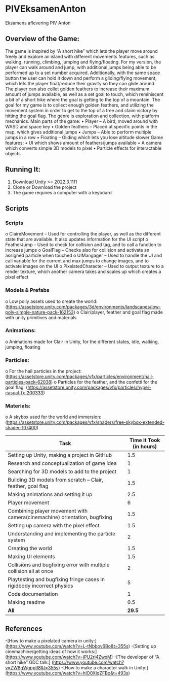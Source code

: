 # PIVEksamenAnton
Eksamens aflevering PIV Anton
## Overview of the Game:
The game is inspired by “A short hike” which lets the player move around freely and explore an island with different movements features, such as walking, running, climbing, jumping and flying/floating. For my version, the player can walk around and jump, with additional jumps being able to be performed up to a set number acquired. Additionally, with the same space button the user can hold it down and perform a gliding/flying movement, which lets the player float/reduce their gravity so they can glide around. The player can also collet golden feathers to increase their maximum amount of jumps available, as well as a set goal to touch, which reminiscent a bit of a short hike where the goal is getting to the top of a mountain. The goal for my game is to collect enough golden feathers, and utilizing the movement system in order to get to the top of a tree and claim victory by hitting the goal flag. The genre is exploration and collection, with platform mechanics.
Main parts of the game:
•	Player – A bird, moved around with WASD and space key
•	Golden feathers – Placed at specific points in the map, which gives additional jumps
•	Jumps – Able to perform multiple jumps in a row
•	Floating – Gliding which lets you lose altitude slower
Game features:
•	UI which shows amount of feathers/jumps available
•	A camera which converts simple 3D models to pixel
•	Particle effects for interactable objects
## Running It:
1. Download Unity >= 2022.3.11f1
2. Clone or Download the project 
3. The game requires a computer with a keyboard

## Scripts

### Scripts
o	ClaireMovement – Used for controlling the player, as well as the different state that are available. It also updates information for the UI script
o	FeatherJump – Used to check for collision and tag, and to call a function to increase jumps
o	GoalFlag – Checks also for collision and activate an assigned particle when touched
o	UIMangager – Used to handle the UI and call variable for the current and max jumps to change images, and to activate images on the UI
o	PixelatedCharacter – Used to output texture to a render texture, which another camera takes and scales up which creates a pixel effect

### Models & Prefabs

o	Low polly assets used to create the world: (https://assetstore.unity.com/packages/3d/environments/landscapes/low-poly-simple-nature-pack-162153)
o	Clair/player, feather and goal flag made with unity primitives and materials

### Animations:

o	Animations made for Clair in Unity, for the different states, idle, walking, jumping, floating

### Particles:

o	For the hail particles in the project: (https://assetstore.unity.com/packages/vfx/particles/environment/hail-particles-pack-62038)
o	Particles for the feather, and the confetti for the goal flag: (https://assetstore.unity.com/packages/vfx/particles/hyper-casual-fx-200333)

### Materials:
o	A skybox used for the world and immersion: (https://assetstore.unity.com/packages/vfx/shaders/free-skybox-extended-shader-107400)

| **Task**                                                                | **Time it Took (in hours)** |
|--------------------------------------------------------------------------------|------------------------------------|
|     Setting up Unity, making a project in GitHub                             |     1.5                            |
|     Research and   conceptualization of game idea                              |     1                              |
|     Searching for 3D models to add to the project                                         |     1                            |
|     Building 3D models from scratch – Clair, feather, goal flag                         |     1.5                              |
|     Making animations and setting it up                     |     2.5                              |
|     Player   movement                                                          |     6                            |
|     Combining player movement with camera(cinemachine) orientation, bugfixing             |     1.5                            |
|     Setting up camera with the pixel effect         |     1.5                              |
|     Understanding and implementing the particle system           |     2                              |
|     Creating the world          |     1.5                            |
|     Making UI elements                        |     1.5                            |
|     Collisions and bugfixing error with multiple collision all at once       |     2                            |
|     Playtesting   and bugfixing fringe cases in rigidbody incorrect physics    |     5                            |
|     Code   documentation                                                       |     1                              |
|     Making readme                                                              |     0.5                            |
|     **All**                                                                        |     **29.5**                           |

## References
-[How to make a  pixelated camera in unity:] (https://www.youtube.com/watch?v=L-tNbbov6Bo&t=355s)
-[Setting up cinemachine/getting ideas of how it works:] (https://www.youtube.com/watch?v=jPU2ri4ZwxM)
-[The developer of “A short hike” GDC talk:] (https://www.youtube.com/watch?v=ZW8gWgpptI8&t=355s) 
-[How to make a character walk in Unity:] (https://www.youtube.com/watch?v=hlO0XlqZFBo&t=493s) 
